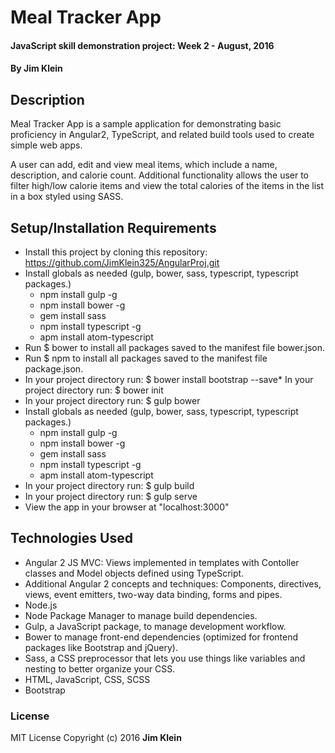 # Meal Tracker App

#### JavaScript skill demonstration project:  Week 2 - August, 2016

#### By Jim Klein

## Description

Meal Tracker App is a sample application for demonstrating basic proficiency in Angular2, TypeScript, and related build tools used to create simple web apps.

A user can add, edit and view meal items, which include a name, description, and calorie count.   Additional functionality allows the user to filter high/low calorie items and view the total calories of the items in the list in a box styled using SASS.

## Setup/Installation Requirements
* Install this project by cloning this repository:
    https://github.com/JimKlein325/AngularProj.git
* Install globals as needed (gulp, bower, sass, typescript, typescript packages.)
  - npm install gulp -g
  - npm install bower -g
  - gem install sass
  - npm install typescript -g
  - apm install atom-typescript
* Run $ bower to install all packages saved to the manifest file bower.json.
* Run $ npm to install all packages saved to the manifest file package.json.
* In your project directory run:  $ bower install bootstrap --save*
In your project directory run:  $ bower init
* In your project directory run:  $ gulp bower
* Install globals as needed (gulp, bower, sass, typescript, typescript packages.)
  - npm install gulp -g
  - npm install bower -g
  - gem install sass
  - npm install typescript -g
  - apm install atom-typescript
* In your project directory run:  $ gulp build
* In your project directory run:  $ gulp serve
* View the app in your browser at "localhost:3000"

## Technologies Used
* Angular 2 JS MVC:  Views implemented in templates with Contoller classes and Model objects defined using TypeScript.  
* Additional Angular 2 concepts and techniques:  Components, directives, views, event emitters, two-way data binding, forms and pipes.
* Node.js
* Node Package Manager to manage build dependencies.
* Gulp, a JavaScript package, to manage development workflow.
* Bower to manage front-end dependencies (optimized for frontend packages like Bootstrap and jQuery).
* Sass, a CSS preprocessor that lets you use things like variables and nesting to better organize your CSS.
* HTML, JavaScript, CSS, SCSS
* Bootstrap

### License
MIT License  Copyright (c) 2016 **Jim Klein**

